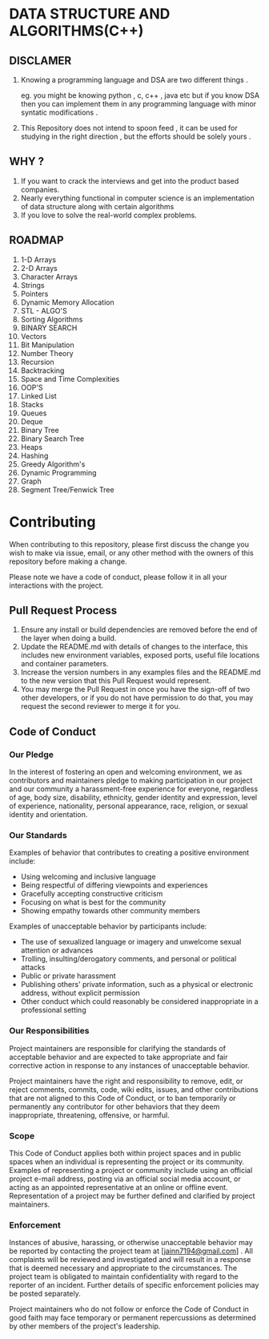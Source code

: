 # DATA STRUCTURE AND ALGORITHMS(C++)

## DISCLAMER
   1. Knowing a programming language and DSA are two different things .

      eg. you might be knowing python , c, c++ , java etc but if you know DSA then you can implement them in any programming language with minor syntatic modifications .

   2. This Repository does not intend to spoon feed , it can be used for studying in the right direction , but the efforts should be solely yours .

## WHY ?
  1. If you want to crack the interviews and get into the product based companies.
  2. Nearly everything functional in computer science is an implementation of data structure along with certain algorithms
  3. If you love to solve the real-world complex problems.


## ROADMAP
  1. 1-D Arrays
  2. 2-D Arrays
  3. Character Arrays
  4. Strings
  5. Pointers
  6. Dynamic Memory Allocation
  7. STL - ALGO'S
  8. Sorting Algorithms
  8. BINARY SEARCH
  9. Vectors
  10. Bit Manipulation
  11. Number Theory
  12. Recursion
  13. Backtracking
  14. Space and Time Complexities
  15. OOP'S
  16. Linked List
  17. Stacks
  18. Queues
  19. Deque
  20. Binary Tree
  21. Binary Search Tree
  22. Heaps
  23. Hashing
  24. Greedy Algorithm's
  25. Dynamic Programming
  26. Graph
  27. Segment Tree/Fenwick Tree

  # Contributing

  When contributing to this repository, please first discuss the change you wish to make via issue,
  email, or any other method with the owners of this repository before making a change.

  Please note we have a code of conduct, please follow it in all your interactions with the project.

  ## Pull Request Process

  1. Ensure any install or build dependencies are removed before the end of the layer when doing a
     build.
  2. Update the README.md with details of changes to the interface, this includes new environment
     variables, exposed ports, useful file locations and container parameters.
  3. Increase the version numbers in any examples files and the README.md to the new version that this
     Pull Request would represent.
  4. You may merge the Pull Request in once you have the sign-off of two other developers, or if you
     do not have permission to do that, you may request the second reviewer to merge it for you.

  ## Code of Conduct

  ### Our Pledge

  In the interest of fostering an open and welcoming environment, we as
  contributors and maintainers pledge to making participation in our project and
  our community a harassment-free experience for everyone, regardless of age, body
  size, disability, ethnicity, gender identity and expression, level of experience,
  nationality, personal appearance, race, religion, or sexual identity and
  orientation.

  ### Our Standards

  Examples of behavior that contributes to creating a positive environment
  include:

  * Using welcoming and inclusive language
  * Being respectful of differing viewpoints and experiences
  * Gracefully accepting constructive criticism
  * Focusing on what is best for the community
  * Showing empathy towards other community members

  Examples of unacceptable behavior by participants include:

  * The use of sexualized language or imagery and unwelcome sexual attention or
  advances
  * Trolling, insulting/derogatory comments, and personal or political attacks
  * Public or private harassment
  * Publishing others' private information, such as a physical or electronic
    address, without explicit permission
  * Other conduct which could reasonably be considered inappropriate in a
    professional setting

  ### Our Responsibilities

  Project maintainers are responsible for clarifying the standards of acceptable
  behavior and are expected to take appropriate and fair corrective action in
  response to any instances of unacceptable behavior.

  Project maintainers have the right and responsibility to remove, edit, or
  reject comments, commits, code, wiki edits, issues, and other contributions
  that are not aligned to this Code of Conduct, or to ban temporarily or
  permanently any contributor for other behaviors that they deem inappropriate,
  threatening, offensive, or harmful.

  ### Scope

  This Code of Conduct applies both within project spaces and in public spaces
  when an individual is representing the project or its community. Examples of
  representing a project or community include using an official project e-mail
  address, posting via an official social media account, or acting as an appointed
  representative at an online or offline event. Representation of a project may be
  further defined and clarified by project maintainers.

  ### Enforcement

  Instances of abusive, harassing, or otherwise unacceptable behavior may be
  reported by contacting the project team at [jainn7194@gmail.com] . All
  complaints will be reviewed and investigated and will result in a response that
  is deemed necessary and appropriate to the circumstances. The project team is
  obligated to maintain confidentiality with regard to the reporter of an incident.
  Further details of specific enforcement policies may be posted separately.

  Project maintainers who do not follow or enforce the Code of Conduct in good
  faith may face temporary or permanent repercussions as determined by other
  members of the project's leadership.
